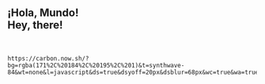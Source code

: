 <h2> ¡Hola, Mundo! <br> 
    Hey, there! </h2> <br>
    
    https://carbon.now.sh/?bg=rgba(171%2C%20184%2C%20195%2C%201)&t=synthwave-84&wt=none&l=javascript&ds=true&dsyoff=20px&dsblur=68px&wc=true&wa=true&pv=56px&ph=56px&ln=false&fl=1&fm=Hack&fs=14px&lh=133%25&si=false&es=2x&wm=false&code=const%2520Emilia%2520%257B%250A%2520%2520%2520%2520pronouns%253A%2520%2522she%2522%2520%257C%2520%2522her%2522%252C%250A%2520%2520%2520%2520code%253A%2520%255B%2522CSS%2522%252C%2520%2522HTML%2522%252C%2520%2522Javascript%2522%255D%252C%250A%2520%2520%2520%2520currentlylearning%253A%2520%255B%2522JS%2520advanced%2522%255D%252C%250A%2520%2520%2520%2520status%253A%2520%255B%2522newbie%2522%252C%2520%2522trainee%2522%252C%2520%2522jr%2522%255D%252C%250A%2520%2520%2520%2520futureGoal%253A%2520%255B%2522learn%2520React%2522%255D%252C%250A%2520%2520%2520%2520interestedIn%253A%2520%255B%2522web%2520design%2522%255D%252C%250A%257D%253B%2520%250A%250A
    
    
